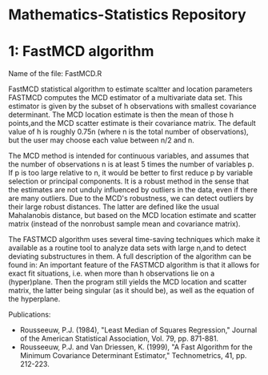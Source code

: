 # Mathematics-Statistics Repository

# 1: FastMCD algorithm 
Name of the file: FastMCD.R

FastMCD statistical algorithm to estimate scaltter and location parameters FASTMCD computes the MCD estimator of a multivariate data set. This estimator is given by the subset of h observations with smallest covariance determinant. The MCD location estimate is then the mean of those h points,and the MCD scatter estimate is their covariance matrix.  The default value of h is roughly 0.75n (where n is the total number of observations), but the user may choose each value between n/2 and n.

The MCD method is intended for continuous variables, and assumes that the number of observations n is at least 5 times the number of variables p. If p is too large relative to n, it would be better to first reduce p by variable selection or principal components. It is a robust method in the sense that the estimates are not unduly influenced by outliers in the data, even if there are many outliers. Due to the MCD's robustness, we can detect outliers by their large robust distances. The latter are defined like the usual Mahalanobis distance, but based on the MCD location estimate and scatter matrix (instead of the nonrobust sample mean and covariance matrix).

The FASTMCD algorithm uses several time-saving techniques which make it available as a routine tool to analyze data sets with large n,and to detect deviating substructures in them. A full description of the algorithm can be found in: An important feature of the FASTMCD algorithm is that it allows for exact fit situations, i.e. when more than h observations lie on a (hyper)plane. Then the program still yields the MCD location and scatter matrix, the latter being singular (as it should be), as well as the equation of the hyperplane.

Publications:
   - Rousseeuw, P.J. (1984), "Least Median of Squares Regression," 
   Journal of the American Statistical Association, Vol. 79, pp. 871-881.
   - Rousseeuw, P.J. and Van Driessen, K. (1999), "A Fast Algorithm for the 
   Minimum Covariance Determinant Estimator," Technometrics, 41, pp. 212-223.
